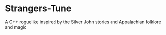 # Strangers-Tune
A C++ roguelike inspired by the Silver John stories and Appalachian folklore and magic
